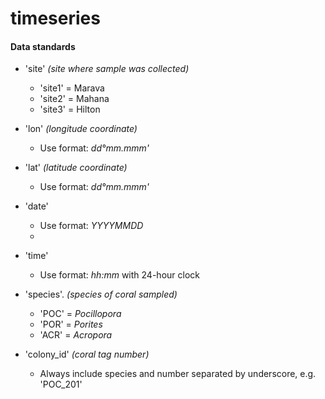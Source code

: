 # timeseries

#### Data standards

- 'site'  *(site where sample was collected)*
	- 'site1' = Marava
	- 'site2' = Mahana
	- 'site3' = Hilton

- 'lon' *(longitude coordinate)*
	- Use format: *dd°mm.mmm'*

- 'lat' *(latitude coordinate)*
	- Use format: *dd°mm.mmm'*

- 'date'
	- Use format: *YYYYMMDD*
	- 

- 'time'
	- Use format: *hh:mm* with 24-hour clock

- 'species'. *(species of coral sampled)*
	- 'POC' = *Pocillopora*
	- 'POR' = *Porites*
	- 'ACR' = *Acropora*

- 'colony_id' 	*(coral tag number)*
	- Always include species and number separated by underscore, e.g. 'POC_201'

	

